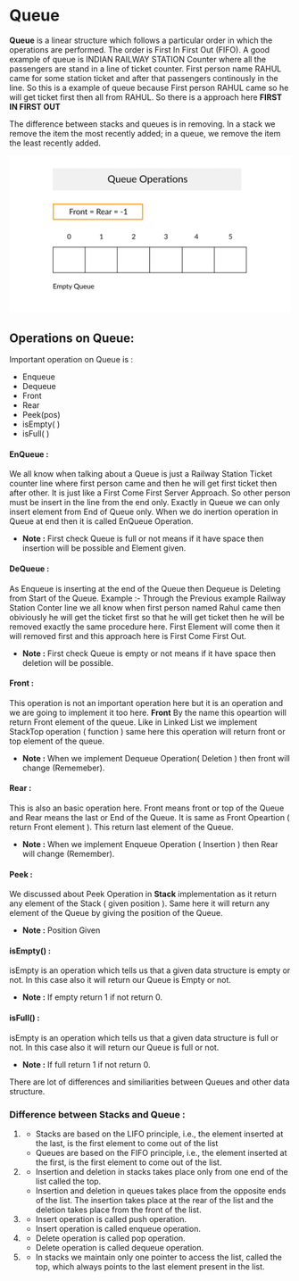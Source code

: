 # Queue

**Queue** is a linear structure which follows a particular order in which the operations are performed. The order is First In First Out (FIFO).  A good example of queue is INDIAN RAILWAY STATION Counter where all the passengers are stand in a line of ticket counter. First person name RAHUL came for some station ticket and after that passengers continously in the line. So this is a example of queue because First person RAHUL came so he will get ticket first then all from RAHUL. So there is a approach here **FIRST IN FIRST OUT**

The difference between stacks and queues is in removing. In a stack we remove the item the most recently added; in a queue, we remove the item the least recently added.

![](queue-operations.gif)

## Operations on Queue:

Important operation on Queue is : 
* Enqueue
* Dequeue
* Front
* Rear
* Peek(pos)
* isEmpty( )
* isFull( )

#### EnQueue :

We all know when talking about a Queue is just a Railway Station Ticket counter line where first person came and then he will get first ticket then after other. It is just like a First Come First Server Approach. So other person must be insert in the line from the end only. Exactly in Queue we can only insert element from End of Queue only. When we do inertion operation in Queue at end then it is called EnQueue Operation.
* **Note :** First check Queue is full or not means if it have space then insertion will be possible and Element given.

#### DeQueue :

As Enqueue is inserting at the end of the Queue then Dequeue is Deleting from Start of the Queue. Example :- Through the Previous example Railway Station Conter line we all know when first person named Rahul came then obiviously he will get the ticket first so that he will get ticket then he will be removed exactly the same procedure here. First Element will come then it will removed first and this approach here is First Come First Out.
* **Note :** First check Queue is empty or not means if it have space then deletion will be possible.

#### Front :

This operation is not an important operation here but it is an operation and we are going to implement it too here. **Front** By the name this opeartion will return Front element of the queue. Like in Linked List we implement StackTop operation ( function ) same here this operation will return front or top element of the queue.
* **Note :** When we implement Dequeue Operation( Deletion ) then front will change (Rememeber).  

#### Rear :

This is also an basic operation here. Front means front or top of the Queue and Rear means the last or End of the Queue. It is same as Front Opeartion ( return Front element ).
This return last element of the Queue.
* **Note :** When we implement Enqueue Operation ( Insertion ) then Rear will change (Remember).

#### Peek :

We discussed about Peek Operation in **Stack** implementation as it return any element of the Stack ( given position ). Same here it will return any element of the Queue by giving the position of the Queue.
* **Note :** Position Given 

#### isEmpty() :

isEmpty is an operation which tells us that a given data structure is empty or not. In this  case also it will return our Queue is Empty or not.
* **Note :** If empty return 1 if not return 0.

#### isFull() :

isEmpty is an operation which tells us that a given data structure is full or not. In this  case also it will return our Queue is full or not.
* **Note :** If full return 1 if not return 0.

There are lot of differences and similiarities between Queues and other data structure.

### Difference between Stacks and Queue :

1. * Stacks are based on the LIFO principle, i.e., the element inserted at the last, is the first element to come out of the list
   * Queues are based on the FIFO principle, i.e., the element inserted at the first, is the first element to come out of the list.

2. * Insertion and deletion in stacks takes place only from one end of the list called the top.
   * Insertion and deletion in queues takes place from the opposite ends of the list. The insertion takes place at the rear of the list and the deletion takes place from the          front of the list.

3. * Insert operation is called push operation.
   * Insert operation is called enqueue operation.

4. * Delete operation is called pop operation.
   * Delete operation is called dequeue operation.

5. * In stacks we maintain only one pointer to access the list, called the top, which always points to the last element present in the list. 
